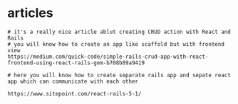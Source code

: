 # articles
    # it's a really nice article ablut creating CRUD action with React and Rails
    # you will know how to create an app like scaffold but with frontend view 
    https://medium.com/quick-code/simple-rails-crud-app-with-react-frontend-using-react-rails-gem-b708b89a9419
    
    # here you will know how to create separate rails app and sepate react app which can communicate with each other
    
    https://www.sitepoint.com/react-rails-5-1/
